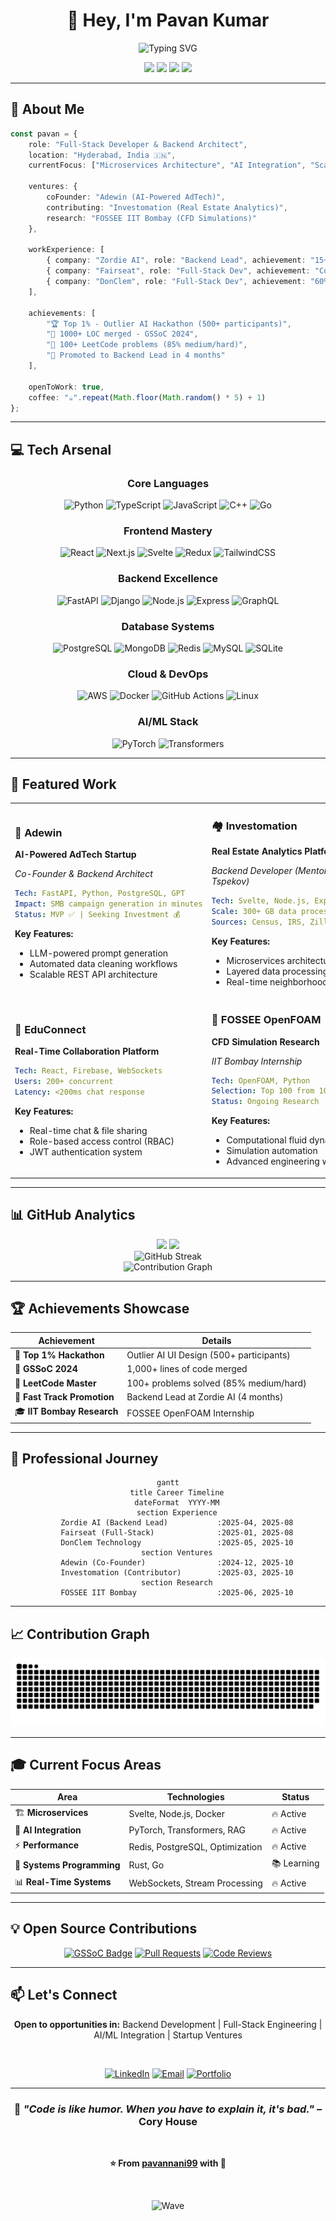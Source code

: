 <div align="center">

# 👋 Hey, I'm Pavan Kumar

<img src="https://readme-typing-svg.demolab.com?font=Fira+Code&weight=600&size=28&duration=3000&pause=1000&color=3B82F6&center=true&vCenter=true&multiline=false&repeat=true&width=600&height=100&lines=Full-Stack+%26+Backend+Architect;AI+Integration+Specialist;Building+Scalable+Systems;Open+Source+Contributor" alt="Typing SVG" />

<p>
  <a href="https://linkedin.com/in/simhadri-pavan-kumar-14b87027b/"><img src="https://img.shields.io/badge/-LinkedIn-0077B5?style=flat-square&logo=linkedin&logoColor=white"/></a>
  <a href="mailto:pavankumarsimhadri987@gmail.com"><img src="https://img.shields.io/badge/-Email-D14836?style=flat-square&logo=gmail&logoColor=white"/></a>
  <a href="https://github.com/pavannani99"><img src="https://img.shields.io/badge/-GitHub-181717?style=flat-square&logo=github"/></a>
  <img src="https://komarev.com/ghpvc/?username=pavannani99&color=blueviolet&style=flat-square"/>
</p>

</div>

---

## 🚀 About Me

```typescript
const pavan = {
    role: "Full-Stack Developer & Backend Architect",
    location: "Hyderabad, India 🇮🇳",
    currentFocus: ["Microservices Architecture", "AI Integration", "Scalable Systems"],
    
    ventures: {
        coFounder: "Adewin (AI-Powered AdTech)",
        contributing: "Investomation (Real Estate Analytics)",
        research: "FOSSEE IIT Bombay (CFD Simulations)"
    },
    
    workExperience: [
        { company: "Zordie AI", role: "Backend Lead", achievement: "15+ APIs, 45% performance boost" },
        { company: "Fairseat", role: "Full-Stack Dev", achievement: "Complete Auth System" },
        { company: "DonClem", role: "Full-Stack Dev", achievement: "60% faster load times" }
    ],
    
    achievements: [
        "🏆 Top 1% - Outlier AI Hackathon (500+ participants)",
        "🌟 1000+ LOC merged - GSSoC 2024",
        "💪 100+ LeetCode problems (85% medium/hard)",
        "🚀 Promoted to Backend Lead in 4 months"
    ],
    
    openToWork: true,
    coffee: "☕".repeat(Math.floor(Math.random() * 5) + 1)
};
```

---

## 💻 Tech Arsenal

<div align="center">

### Core Languages
![Python](https://img.shields.io/badge/Python-3776AB?style=for-the-badge&logo=python&logoColor=white)
![TypeScript](https://img.shields.io/badge/TypeScript-007ACC?style=for-the-badge&logo=typescript&logoColor=white)
![JavaScript](https://img.shields.io/badge/JavaScript-F7DF1E?style=for-the-badge&logo=javascript&logoColor=black)
![C++](https://img.shields.io/badge/C++-00599C?style=for-the-badge&logo=cplusplus&logoColor=white)
![Go](https://img.shields.io/badge/Go-00ADD8?style=for-the-badge&logo=go&logoColor=white)

### Frontend Mastery
![React](https://img.shields.io/badge/React-20232A?style=for-the-badge&logo=react&logoColor=61DAFB)
![Next.js](https://img.shields.io/badge/Next.js-000000?style=for-the-badge&logo=nextdotjs&logoColor=white)
![Svelte](https://img.shields.io/badge/Svelte-FF3E00?style=for-the-badge&logo=svelte&logoColor=white)
![Redux](https://img.shields.io/badge/Redux-764ABC?style=for-the-badge&logo=redux&logoColor=white)
![TailwindCSS](https://img.shields.io/badge/Tailwind-38B2AC?style=for-the-badge&logo=tailwind-css&logoColor=white)

### Backend Excellence
![FastAPI](https://img.shields.io/badge/FastAPI-009688?style=for-the-badge&logo=fastapi&logoColor=white)
![Django](https://img.shields.io/badge/Django-092E20?style=for-the-badge&logo=django&logoColor=white)
![Node.js](https://img.shields.io/badge/Node.js-339933?style=for-the-badge&logo=nodedotjs&logoColor=white)
![Express](https://img.shields.io/badge/Express-000000?style=for-the-badge&logo=express&logoColor=white)
![GraphQL](https://img.shields.io/badge/GraphQL-E10098?style=for-the-badge&logo=graphql&logoColor=white)

### Database Systems
![PostgreSQL](https://img.shields.io/badge/PostgreSQL-316192?style=for-the-badge&logo=postgresql&logoColor=white)
![MongoDB](https://img.shields.io/badge/MongoDB-47A248?style=for-the-badge&logo=mongodb&logoColor=white)
![Redis](https://img.shields.io/badge/Redis-DC382D?style=for-the-badge&logo=redis&logoColor=white)
![MySQL](https://img.shields.io/badge/MySQL-4479A1?style=for-the-badge&logo=mysql&logoColor=white)
![SQLite](https://img.shields.io/badge/SQLite-003B57?style=for-the-badge&logo=sqlite&logoColor=white)

### Cloud & DevOps
![AWS](https://img.shields.io/badge/AWS-232F3E?style=for-the-badge&logo=amazonaws&logoColor=white)
![Docker](https://img.shields.io/badge/Docker-2496ED?style=for-the-badge&logo=docker&logoColor=white)
![GitHub Actions](https://img.shields.io/badge/GitHub_Actions-2088FF?style=for-the-badge&logo=github-actions&logoColor=white)
![Linux](https://img.shields.io/badge/Linux-FCC624?style=for-the-badge&logo=linux&logoColor=black)

### AI/ML Stack
![PyTorch](https://img.shields.io/badge/PyTorch-EE4C2C?style=for-the-badge&logo=pytorch&logoColor=white)
![Transformers](https://img.shields.io/badge/🤗_Transformers-FFD21E?style=for-the-badge)

</div>

---

## 🎯 Featured Work

<div align="center">
<table>
<tr>
<td width="50%">

### 🎨 Adewin
**AI-Powered AdTech Startup**

*Co-Founder & Backend Architect*

```yaml
Tech: FastAPI, Python, PostgreSQL, GPT
Impact: SMB campaign generation in minutes
Status: MVP ✅ | Seeking Investment 💰
```

**Key Features:**
- LLM-powered prompt generation
- Automated data cleaning workflows
- Scalable REST API architecture

</td>
<td width="50%">

### 🏘️ Investomation
**Real Estate Analytics Platform**

*Backend Developer (Mentor: Alexander Tspekov)*

```yaml
Tech: Svelte, Node.js, Express, SQLite
Scale: 300+ GB data processing
Sources: Census, IRS, Zillow, Redfin
```

**Key Features:**
- Microservices architecture
- Layered data processing engine
- Real-time neighborhood profiling

</td>
</tr>

<tr>
<td width="50%">

### 💬 EduConnect
**Real-Time Collaboration Platform**

```yaml
Tech: React, Firebase, WebSockets
Users: 200+ concurrent
Latency: <200ms chat response
```

**Key Features:**
- Real-time chat & file sharing
- Role-based access control (RBAC)
- JWT authentication system

</td>
<td width="50%">

### 🔬 FOSSEE OpenFOAM
**CFD Simulation Research**

*IIT Bombay Internship*

```yaml
Tech: OpenFOAM, Python
Selection: Top 100 from 100+
Status: Ongoing Research
```

**Key Features:**
- Computational fluid dynamics
- Simulation automation
- Advanced engineering workflows

</td>
</tr>
</table>
</div>

---

## 📊 GitHub Analytics

<div align="center">
  <img height="180em" src="https://github-readme-stats.vercel.app/api?username=pavannani99&show_icons=true&theme=tokyonight&include_all_commits=true&count_private=true&hide_border=true&bg_color=0d1117"/>
  <img height="180em" src="https://github-readme-stats.vercel.app/api/top-langs/?username=pavannani99&layout=compact&langs_count=8&theme=tokyonight&hide_border=true&bg_color=0d1117"/>
</div>

<div align="center">
  <img src="https://github-readme-streak-stats.herokuapp.com/?user=pavannani99&theme=tokyonight&hide_border=true&background=0d1117" alt="GitHub Streak" />
</div>

<div align="center">
  <img src="https://github-readme-activity-graph.vercel.app/graph?username=pavannani99&theme=tokyo-night&hide_border=true&bg_color=0d1117" alt="Contribution Graph" />
</div>

---

## 🏆 Achievements Showcase

<div align="center">

| Achievement | Details |
|------------|---------|
| 🥇 **Top 1% Hackathon** | Outlier AI UI Design (500+ participants) |
| 🌟 **GSSoC 2024** | 1,000+ lines of code merged |
| 💪 **LeetCode Master** | 100+ problems solved (85% medium/hard) |
| 🚀 **Fast Track Promotion** | Backend Lead at Zordie AI (4 months) |
| 🎓 **IIT Bombay Research** | FOSSEE OpenFOAM Internship |

</div>

---

## 💼 Professional Journey

<div align="center">

```mermaid
gantt
    title Career Timeline
    dateFormat  YYYY-MM
    section Experience
    Zordie AI (Backend Lead)           :2025-04, 2025-08
    Fairseat (Full-Stack)              :2025-01, 2025-08
    DonClem Technology                 :2025-05, 2025-10
    section Ventures
    Adewin (Co-Founder)                :2024-12, 2025-10
    Investomation (Contributor)        :2025-03, 2025-10
    section Research
    FOSSEE IIT Bombay                  :2025-06, 2025-10
```

</div>

---

## 📈 Contribution Graph

<div align="center">

![Snake animation](https://raw.githubusercontent.com/platane/snk/output/github-contribution-grid-snake-dark.svg)

</div>

---

## 🎓 Current Focus Areas

<div align="center">

| Area | Technologies | Status |
|------|-------------|--------|
| 🏗️ **Microservices** | Svelte, Node.js, Docker | 🔥 Active |
| 🤖 **AI Integration** | PyTorch, Transformers, RAG | 🔥 Active |
| ⚡ **Performance** | Redis, PostgreSQL, Optimization | 🔥 Active |
| 🦀 **Systems Programming** | Rust, Go | 📚 Learning |
| 📊 **Real-Time Systems** | WebSockets, Stream Processing | 🔥 Active |

</div>

---

## 💡 Open Source Contributions

<div align="center">

[![GSSoC Badge](https://img.shields.io/badge/GSSoC-2024-orange?style=for-the-badge)](https://gssoc.girlscript.tech/)
[![Pull Requests](https://img.shields.io/badge/PRs-Welcome-brightgreen?style=for-the-badge)](https://github.com/pavannani99)
[![Code Reviews](https://img.shields.io/badge/Code_Reviews-Active-blue?style=for-the-badge)](https://github.com/pavannani99)

</div>

---

## 📫 Let's Connect

<div align="center">

**Open to opportunities in:** Backend Development | Full-Stack Engineering | AI/ML Integration | Startup Ventures

<br/>

[![LinkedIn](https://img.shields.io/badge/LinkedIn-Let's_Connect-0077B5?style=for-the-badge&logo=linkedin&logoColor=white)](https://linkedin.com/in/simhadri-pavan-kumar-14b87027b/)
[![Email](https://img.shields.io/badge/Email-Drop_a_Message-D14836?style=for-the-badge&logo=gmail&logoColor=white)](mailto:pavankumarsimhadri987@gmail.com)
[![Portfolio](https://img.shields.io/badge/Portfolio-View_Work-000000?style=for-the-badge&logo=github&logoColor=white)](https://github.com/pavannani99)

</div>

---

<div align="center">

### 💭 *"Code is like humor. When you have to explain it, it's bad."* – Cory House

<br/>

**⭐ From [pavannani99](https://github.com/pavannani99) with 💙**

<br/>

![Wave](https://raw.githubusercontent.com/mayhemantt/mayhemantt/Update/svg/Bottom.svg)

</div>
